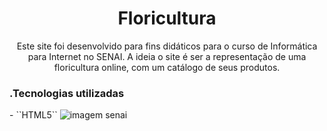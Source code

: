 <h1 align="center">Floricultura</h1>
<p align="center">Este site foi desenvolvido para fins didáticos para o curso de Informática para Internet no SENAI. A ideia o site é ser a representação de uma floricultura online, com um catálogo de seus produtos.</p>
<h3>.Tecnologias utilizadas</h3>
- ``HTML5``
<img src="https://static.portaldaindustria.com.br/media/uploads/logotipos/logo-senai.png" alt="imagem senai">


